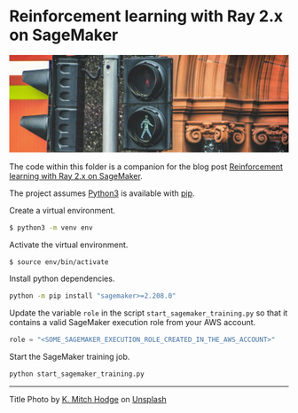 # Reinforcement learning with Ray 2.x on SageMaker
![Image](img/rl-ray2-sagemaker-cover.jpg)

The code within this folder is a companion for the blog post [Reinforcement learning with Ray 2.x on SageMaker](https://www.tecracer.com/blog/2024-03-01-reinforcement-learning-with-ray-2.x-on-sagemaker.html).

The project assumes [Python3](https://www.python.org/downloads/) is available with [pip](https://pip.pypa.io/en/stable/installation/).

Create a virtual environment.
```bash
$ python3 -m venv env
```

Activate the virtual environment.
```bash
$ source env/bin/activate
```

Install python dependencies.
```bash
python -m pip install "sagemaker>=2.208.0"
```

Update the variable `role` in the script `start_sagemaker_training.py` so that it contains a valid SageMaker execution role from your AWS account.
```python
role = "<SOME_SAGEMAKER_EXECUTION_ROLE_CREATED_IN_THE_AWS_ACCOUNT>"
```

Start the SageMaker training job.
```bash
python start_sagemaker_training.py
```



---

Title Photo by [K. Mitch Hodge](https://unsplash.com/@kmitchhodge) on [Unsplash](https://unsplash.com/photos/black-traffic-light-5XrFWyYdHBM)